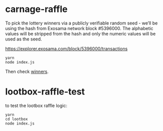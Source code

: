 # carnage-raffle

To pick the lottery winners via a publicly verifiable random seed - we’ll be using the hash from Exosama network block #5396000. The alphabetic values will be stripped from the hash and only the numeric values will be used as the seed.

https://explorer.exosama.com/block/5396000/transactions

```
yarn
node index.js
```

Then check [winners](./winners.json).

# lootbox-raffle-test

to test the lootbox raffle logic:

```
yarn
cd lootbox
node index.js

```
